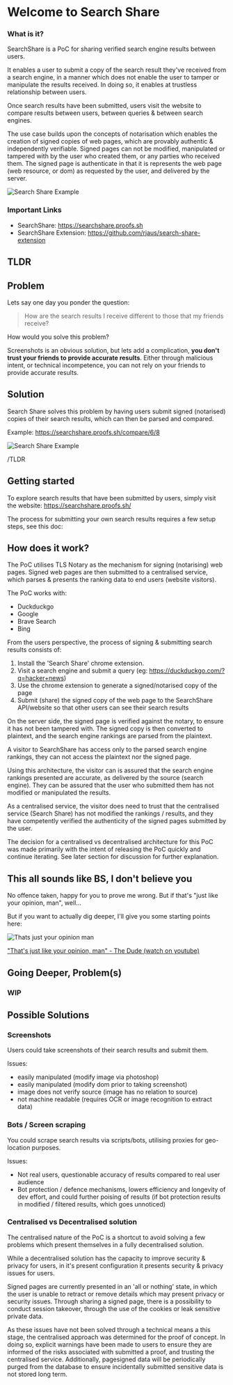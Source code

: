 # Welcome to Search Share

### What is it?
SearchShare is a PoC for sharing verified search engine results between users.

It enables a user to submit a copy of the search result they've received from a search engine, in a manner which does not enable the user to tamper or manipulate the results received.  In doing so, it enables at trustless relationship between users.

Once search results have been submitted, users visit the website to compare results between users, between queries & between search engines.

The use case builds upon the concepts of notarisation which enables the creation of signed copies of web pages, which are provably authentic & independently verifiable.  Signed pages can not be modified, manipulated or tampered with by the user who created them, or any parties who received them.  The signed page is authenticate in that it is represents the web page (web resource, or dom) as requested by the user, and delivered by the server.

![Search Share Example](https://github.com/rjaus/search-share-docs/raw/master/attachments/search-share-compare-results.png)


### Important Links
- SearchShare: https://searchshare.proofs.sh
- SearchShare Extension: https://github.com/rjaus/search-share-extension


## TLDR
## Problem
Lets say one day you ponder the question:
> How are the search results I receive different to those that my friends receive?

How would you solve this problem?

Screenshots is an obvious solution, but lets add a complication, **you don't trust your friends to provide accurate results**.  Either through malicious intent, or technical incompetence, you can not rely on your friends to provide accurate results.

## Solution
Search Share solves this problem by having users submit signed (notarised) copies of their search results, which can then be parsed and compared.

Example: https://searchshare.proofs.sh/compare/6/8

![Search Share Example](https://github.com/rjaus/search-share-docs/raw/master/attachments/search-share-compare-results.png)

/TLDR

## Getting started
To explore search results that have been submitted by users, simply visit the website: https://searchshare.proofs.sh/

The process for submitting your own search results requires a few setup steps, see this doc: 


## How does it work?
The PoC utilises TLS Notary as the mechanism for signing (notarising) web pages.  Signed web pages are then submitted to a centralised service, which parses & presents the ranking data to end users (website visitors).

The PoC works with:
- Duckduckgo
- Google
- Brave Search
- Bing

From the users perspective, the process of signing & submitting search results consists of:
1. Install the 'Search Share' chrome extension.
2. Visit a search engine and submit a query (eg: https://duckduckgo.com/?q=hacker+news)
3. Use the chrome extension to generate a signed/notarised copy of the page
4. Submit (share) the signed copy of the web page to the SearchShare API/website so that other users can see their search results

On the server side, the signed page is verified against the notary, to ensure it has not been tampered with.  The signed copy is then converted to plaintext, and the search engine rankings are parsed from the plaintext.

A visitor to SearchShare has access only to the parsed search engine rankings, they can not access the plaintext nor the signed page.

Using this architecture, the visitor can is assured that the search engine rankings presented are accurate, as delivered by the source (search engine).  They can be assured that the user who submitted them has not modified or manipulated the results.

As a centralised service, the visitor does need to trust that the centralised service (Search Share) has not modified the rankings / results, and they have competently verified the authenticity of the signed pages submitted by the user.  

The decision for a centralised vs decentralised architecture for this PoC was made primarily with the intent of releasing the PoC quickly and continue iterating.  See later section for discussion for further explanation.

## This all sounds like BS, I don't believe you
No offence taken, happy for you to prove me wrong.  But if that's "just like your opinion, man", well...

But if you want to actually dig deeper, I'll give you some starting points here: 

![Thats just your opinion man](attachments/thats-just-like-your-opinion-man-the-dude.gif)

["That's just like your opinion, man" - The Dude (watch on youtube)](https://www.youtube.com/watch?v=Z-xI1384Ry4)



## Going Deeper, Problem(s)
### WIP

## Possible Solutions
### Screenshots
Users could take screenshots of their search results and submit them.

Issues:
- easily manipulated (modify image via photoshop)
- easily manipulated (modify dom prior to taking screenshot)
- image does not verify source (image has no relation to source)
- not machine readable (requires OCR or image recognition to extract data)

### Bots / Screen scraping
You could scrape search results via scripts/bots, utilising proxies for geo-location purposes.

Issues:
- Not real users, questionable accuracy of results compared to real user audience
- Bot protection / defence mechanisms, lowers efficiency and longevity of dev effort, and could further poising of results (if bot protection results in modified / filtered results, which goes unnoticed)



### Centralised vs Decentralised solution
The centralised nature of the PoC is a shortcut to avoid solving a few problems which present themselves in a fully decentralised solution.

While a decentralised solution has the capacity to improve security & privacy for users, in it's present configuration it presents security & privacy issues for users.

Signed pages are currently presented in an 'all or nothing' state, in which the user is unable to retract or remove details which may present privacy or security issues.  Through sharing a signed page, there is a possibility to conduct session takeover, through the use of the cookies or leak sensitive private data.

As these issues have not been solved through a technical means a this stage, the centralised approach was determined for the proof of concept.  In doing so, explicit warnings have been made to users to ensure they are informed of the risks associated with submitted a proof, and trusting the centralised service.  Additionally, pagesigned data will be periodically purged from the database to ensure incidentally submitted sensitive data is not stored long term.